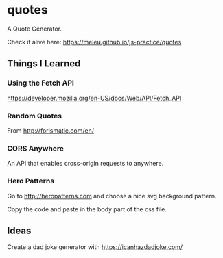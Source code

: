 # quotes
A Quote Generator.

Check it alive here: <https://meleu.github.io/js-practice/quotes>

## Things I Learned

### Using the Fetch API

<https://developer.mozilla.org/en-US/docs/Web/API/Fetch_API>


### Random Quotes

From <http://forismatic.com/en/>


### CORS Anywhere

An API that enables cross-origin requests to anywhere.


### Hero Patterns

Go to <http://heropatterns.com> and choose a nice svg background pattern.

Copy the code and paste in the body part of the css file.


## Ideas

Create a dad joke generator with <https://icanhazdadjoke.com/>
